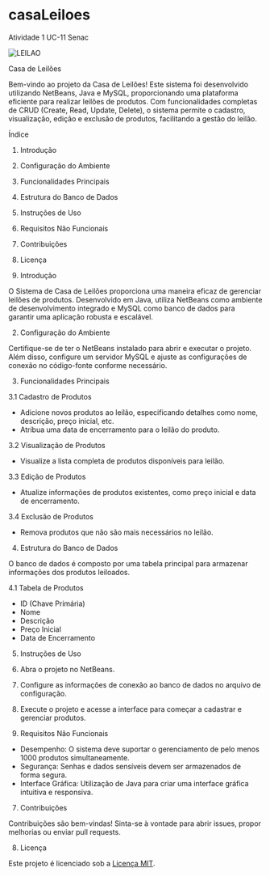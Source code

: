 # casaLeiloes
Atividade 1 UC-11 Senac

![LEILAO](https://github.com/ThiagodeSaFreitas/casaLeiloes/assets/123006438/eb78175c-2796-401e-a809-8697d18cf4c3)


 Casa de Leilões

Bem-vindo ao projeto da Casa de Leilões! Este sistema foi desenvolvido utilizando NetBeans, Java e MySQL, proporcionando uma plataforma eficiente para realizar leilões de produtos. Com funcionalidades completas de CRUD (Create, Read, Update, Delete), o sistema permite o cadastro, visualização, edição e exclusão de produtos, facilitando a gestão do leilão.

 Índice

1. Introdução
2. Configuração do Ambiente
3. Funcionalidades Principais
4. Estrutura do Banco de Dados
5. Instruções de Uso
6. Requisitos Não Funcionais
7. Contribuições
8. Licença

 1. Introdução

O Sistema de Casa de Leilões proporciona uma maneira eficaz de gerenciar leilões de produtos. Desenvolvido em Java, utiliza NetBeans como ambiente de desenvolvimento integrado e MySQL como banco de dados para garantir uma aplicação robusta e escalável.

 2. Configuração do Ambiente

Certifique-se de ter o NetBeans instalado para abrir e executar o projeto. Além disso, configure um servidor MySQL e ajuste as configurações de conexão no código-fonte conforme necessário.

 3. Funcionalidades Principais

 3.1 Cadastro de Produtos

- Adicione novos produtos ao leilão, especificando detalhes como nome, descrição, preço inicial, etc.
- Atribua uma data de encerramento para o leilão do produto.

 3.2 Visualização de Produtos

- Visualize a lista completa de produtos disponíveis para leilão.

 3.3 Edição de Produtos

- Atualize informações de produtos existentes, como preço inicial e data de encerramento.

 3.4 Exclusão de Produtos

- Remova produtos que não são mais necessários no leilão.

 4. Estrutura do Banco de Dados

O banco de dados é composto por uma tabela principal para armazenar informações dos produtos leiloados.

 4.1 Tabela de Produtos

- ID (Chave Primária)
- Nome
- Descrição
- Preço Inicial
- Data de Encerramento

 5. Instruções de Uso

1. Abra o projeto no NetBeans.
2. Configure as informações de conexão ao banco de dados no arquivo de configuração.
3. Execute o projeto e acesse a interface para começar a cadastrar e gerenciar produtos.

 6. Requisitos Não Funcionais

- Desempenho: O sistema deve suportar o gerenciamento de pelo menos 1000 produtos simultaneamente.
- Segurança: Senhas e dados sensíveis devem ser armazenados de forma segura.
- Interface Gráfica: Utilização de Java para criar uma interface gráfica intuitiva e responsiva.

 7. Contribuições

Contribuições são bem-vindas! Sinta-se à vontade para abrir issues, propor melhorias ou enviar pull requests.

 8. Licença

Este projeto é licenciado sob a [Licença MIT](LICENSE).
